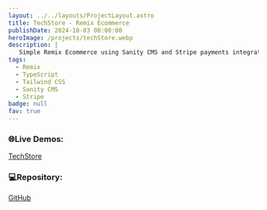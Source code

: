 ```yaml
---
layout: ../../layouts/ProjectLayout.astro
title: TechStore - Remix Ecommerce
publishDate: 2024-10-03 00:00:00
heroImage: /projects/techStore.webp
description: |
   Simple Remix Ecommerce using Sanity CMS and Stripe payments integration.
tags:
  - Remix
  - TypeScript
  - Tailwind CSS
  - Sanity CMS
  - Stripe
badge: null
fav: true
---
```


### 🌐Live Demos:

<div class="flex flex-col gap-1 w-fit">
<a href="https://tienda-mtz-sanity.vercel.app/" target="_blank">TechStore</a>
</div>

### 💻Repository:
  <a href="https://github.com/fgbyte/tiendaMTZ-sanity" target="_blank">GitHub</a>